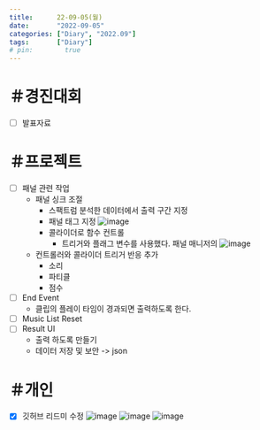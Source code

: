 ```yaml
---
title:      22-09-05(월)
date:       "2022-09-05"
categories: ["Diary", "2022.09"]
tags:       ["Diary"]
# pin:        true
---
```


# ＃경진대회
- [ ] 발표자료

# ＃프로젝트
- [ ] 패널 관련 작업
  - 패널 싱크 조절
    - 스팩트럼 분석한 데이터에서 출력 구간 지정
    - 패널 태그 지정
    ![image](https://user-images.githubusercontent.com/85896566/188349409-0fe4b292-3815-4973-84aa-cf04c674d926.png)
    - 콜라이더로 함수 컨트롤
      - 트리거와 플래그 변수를 사용했다. 패널 매니저의 
      ![image](https://user-images.githubusercontent.com/85896566/188355482-70587f80-dc1d-4575-9e5b-610b0aaa591b.png)
  - 컨트롤러와 콜라이더 트리거 반응 추가
     - 소리
     - 파티클
     - 점수
- [ ] End Event
  - 클립의 플레이 타임이 경과되면 출력하도록 한다.
- [ ] Music List Reset
- [ ] Result UI
  - 출력 하도록 만들기
  - 데이터 저장 및 보안 -> json

# ＃개인
- [x] 깃허브 리드미 수정
  ![image](https://user-images.githubusercontent.com/85896566/188463865-87e15c9d-f6c6-43aa-8763-c91a309188a6.png)
  ![image](https://user-images.githubusercontent.com/85896566/188463940-3342a116-ded8-4c3a-847c-9df743a72b7b.png)
  ![image](https://user-images.githubusercontent.com/85896566/188463969-49d4b72b-659c-4ed7-8b4b-52846928f1d1.png)